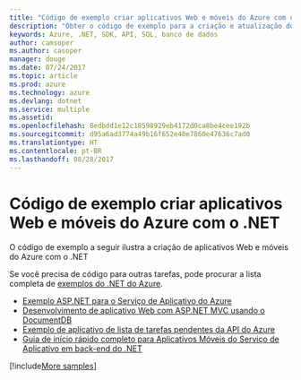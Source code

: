 ```yaml
---
title: "Código de exemplo criar aplicativos Web e móveis do Azure com o .NET"
description: "Obter o código de exemplo para a criação e atualização do .NET de aplicativos Web do Azure"
keywords: Azure, .NET, SDK, API, SQL, banco de dados
author: camsoper
ms.author: casoper
manager: douge
ms.date: 07/24/2017
ms.topic: article
ms.prod: azure
ms.technology: azure
ms.devlang: dotnet
ms.service: multiple
ms.assetid: 
ms.openlocfilehash: 8edbdd1e12c18598929eb4172d0ca8be4cee192b
ms.sourcegitcommit: d95a6ad3774a49b16f652e40e7860e47636c7ad0
ms.translationtype: HT
ms.contentlocale: pt-BR
ms.lasthandoff: 08/28/2017
---
```

# <a name="sample-code-for-building-azure-web-and-mobile-apps-with-net"></a>Código de exemplo criar aplicativos Web e móveis do Azure com o .NET

O código de exemplo a seguir ilustra a criação de aplicativos Web e móveis do Azure com o .NET

Se você precisa de código para outras tarefas, pode procurar a lista completa de [exemplos do .NET do Azure](https://azure.microsoft.com/resources/samples/?platform=dotnet&view=azure-dotnet).

- [Exemplo ASP.NET para o Serviço de Aplicativo do Azure](https://azure.microsoft.com/en-us/resources/samples/app-service-web-dotnet-get-started/)
- [Desenvolvimento de aplicativo Web com ASP.NET MVC usando o DocumentDB](https://azure.microsoft.com/en-us/resources/samples/documentdb-dotnet-todo-app/
)
- [Exemplo de aplicativo de lista de tarefas pendentes da API do Azure](https://azure.microsoft.com/en-us/resources/samples/app-service-api-dotnet-todo-list/?cdn=disable)
- [Guia de início rápido completo para Aplicativos Móveis do Serviço de Aplicativo em back-end do .NET](https://azure.microsoft.com/en-us/resources/samples/app-service-mobile-dotnet-backend-quickstart/)


[!include[More samples](includes/more-samples.md)]
